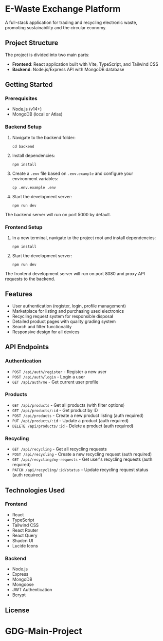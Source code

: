 # E-Waste Exchange Platform

A full-stack application for trading and recycling electronic waste, promoting sustainability and the circular economy.

## Project Structure

The project is divided into two main parts:

- **Frontend**: React application built with Vite, TypeScript, and Tailwind CSS
- **Backend**: Node.js/Express API with MongoDB database

## Getting Started

### Prerequisites

- Node.js (v14+)
- MongoDB (local or Atlas)

### Backend Setup

1. Navigate to the backend folder:
   ```
   cd backend
   ```

2. Install dependencies:
   ```
   npm install
   ```

3. Create a `.env` file based on `.env.example` and configure your environment variables:
   ```
   cp .env.example .env
   ```

4. Start the development server:
   ```
   npm run dev
   ```

The backend server will run on port 5000 by default.

### Frontend Setup

1. In a new terminal, navigate to the project root and install dependencies:
   ```
   npm install
   ```

2. Start the development server:
   ```
   npm run dev
   ```

The frontend development server will run on port 8080 and proxy API requests to the backend.

## Features

- User authentication (register, login, profile management)
- Marketplace for listing and purchasing used electronics
- Recycling request system for responsible disposal
- Detailed product pages with quality grading system
- Search and filter functionality
- Responsive design for all devices

## API Endpoints

### Authentication
- `POST /api/auth/register` - Register a new user
- `POST /api/auth/login` - Login a user
- `GET /api/auth/me` - Get current user profile

### Products
- `GET /api/products` - Get all products (with filter options)
- `GET /api/products/:id` - Get product by ID
- `POST /api/products` - Create a new product listing (auth required)
- `PUT /api/products/:id` - Update a product (auth required)
- `DELETE /api/products/:id` - Delete a product (auth required)

### Recycling
- `GET /api/recycling` - Get all recycling requests
- `POST /api/recycling` - Create a new recycling request (auth required)
- `GET /api/recycling/my-requests` - Get user's recycling requests (auth required)
- `PATCH /api/recycling/:id/status` - Update recycling request status (auth required)

## Technologies Used

### Frontend
- React
- TypeScript
- Tailwind CSS
- React Router
- React Query
- Shadcn UI
- Lucide Icons

### Backend
- Node.js
- Express
- MongoDB
- Mongoose
- JWT Authentication
- Bcrypt

## License
# GDG-Main-Project
